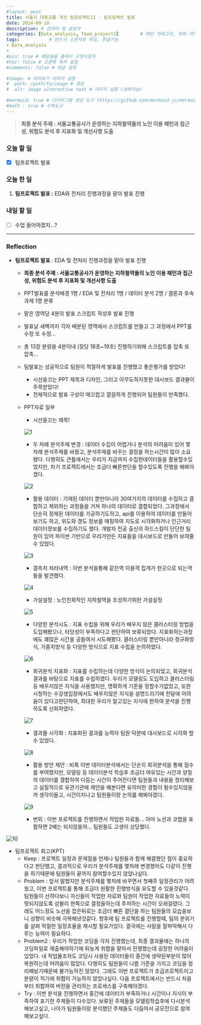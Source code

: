 ```yaml
---
#layout: post
title: 서울시 대중교통 개선 팀프로젝트11 - 팀프로젝트 발표
date: 2024-09-10
description: # 검색어 및 글요약
categories: [Data_analysis, Team_project1]        # 메인 카테고리, 하위 카테고리(생략가능)
tags:           # 반드시 소문자로 작성, 한글가능
- Data_analysis
- 
#pin: true # 해당글을 홈에서 고정시킬지
#toc: false # 오른쪽 목차 설정
#comments: false # 댓글 설정

#image: # 미리보기 이미지 설정
#  path: /path/to/image # 경로
#  alt: image alternative text # 이미지 설명 (생략가능)

#mermaid: true # 다이어그램 생성 도구 (https://github.com/mermaid-js/mermaid)
#math : true # 수학도구
---
```

> **최종 분석 주제 : 서울교통공사가 운영하는 지하철역들의 노인 이용 패턴과 접근성, 위험도 분석 후 지표화 및 개선사항 도출**  

### 오늘 할 일

- [x]  팀프로젝트 발표

### 오늘 한 일

1. **팀프로젝트 발표 :** EDA와 전처리 진행과정을 맡아 발표 진행

### 내일 할 일

- [ ]  수업 들어야겠지…?

---

### Reflection

- **팀프로젝트 발표** : EDA 및 전처리 진행과정을 맡아 발표 진행
    - **최종 분석 주제 : 서울교통공사가 운영하는 지하철역들의 노인 이용 패턴과 접근성, 위험도 분석 후 지표화 및 개선사항 도출**
    - PPT발표를 분석배경 1명 / EDA 및 전처리 1명 / 데이터 분석 2명 / 결론과 후속과제 1명 분류
    - 맡은 영역당 4분의 발표 스크립트 작성후 발표 진행
    - 발표날 새벽까지 각자 배분된 영역에서 스크립트를 만들고 그 과정에서 PPT를 수정 또 수정…
    - 총 13장 분량을 4분이내 (장당 18초~19초) 진행하기위해 스크립트를 압축 또 압축…
    - 팀발표는 성공적으로 팀원이 적절하게 발표를 진행했고 좋은평가를 받았다!
        - 시선을끄는 PPT 제목과 디자인, 그리고 아무도하지못한 대시보드 결과물이 주목받았다!
        - 전체적으로 발표 구성이 매끄럽고 깔끔하게 진행되어 팀원들이 만족했다.
    - PPT자료 일부
        - 시선을끄는 제목!
        
        ![1](/assets/img/team_project1/1-11/1.png)
        
        - 두 차례 분석주제 변경 : 데이터 수집이 어렵거나 분석의 어려움이 있어 몇차례 분석주제를 바꿨고, 분석주제를 바꾸는 결정을 하는시간이 많이 소요됐다. 다행히도 큰틀에서는 우리가 지금까지 수집한데이터들을 활용할수있었지만, 차기 프로젝트에서는 조금더 빠른판단을 할수있도록 진행을 해봐야겠다.
        
        ![2](/assets/img/team_project1/1-11/2.png)
        
        - 활용 데이터 : 기재된 데이터 뿐만아니라 30여가지의 데이터를 수집하고 결합하고 제외하는 과정들을 거쳐 하나의 데이터로 결합되었다. 그과정에서 단순히 정제된 데이터를 가공하기도하고, api를 이용하여 데이터를 만들어보기도 하고, 위도와 경도 정보를 매핑하여 지도로 시각화하거나 인근거리 데이터정보를 수집하기도 했다. 개발자 전공 출신의 하드스킬이 단단한 팀원이 있어 파이썬 기반으로 우리가만든 지표들을 대시보드로 만들어 보여줄 수 있었다.
        
        ![3](/assets/img/team_project1/1-11/3.png)
        
        - 결측치 처리내역 : 이번 분석을통해 같은역 이용객 집계가 한곳으로 되는역들을 발견했다.
        
        ![4](/assets/img/team_project1/1-11/4.png)
        
        - 가설설정 : 노인친화적인 지하철역을 조성하기위한 가설설정
        
        ![5](/assets/img/team_project1/1-11/5.png)
        
        - 다양한 분석시도 : 지표 수립을 위해 우리가 배우지 않은 클러스터링 방법을 도입해봤으나, 타당성이 부족하다고 판단하여 보류되었다. 지표화하는과정에도 꽤많은 시간을 공들여서 시도해봤다. 클러스터링 뿐만아니라 정규화방식, 가중치방식 등 다양한 방식으로 지표 수립을 논의하였다.
        
        ![6](/assets/img/team_project1/1-11/6.png)
        
        - 회귀분석 지표화 : 지표를 수립하는데 다양한 방식이 논의되었고, 회귀분석 결과를 바탕으로 지표를 수립하였다. 우리가 모델링도 도입하고 클러스터링 등 배우지않은 지식을 사용했지만, 명확하게 기준을 정할수가없었고, 또한 시청하는 수강생입장에서도 배우지않은 지식을 설명드리기에 전달에 어려움이 있다고판단하여, 최대한 우리가 알고있는 지식에 한하여 분석을 진행하도록 선회하였다.
        
        ![7](/assets/img/team_project1/1-11/7.png)
        
        - 결과물 시각화 : 지표화된 결과를 능력자 팀원 덕분에 대시보드로 시각화 할 수 있었다.
        
        ![8](/assets/img/team_project1/1-11/8.png)
        
        - 활용 방안 제안 : 비록 이번 데이터분석에서는 단순히 회귀분석을 통해 점수를 부여했지만, 모델링 등 데이터분석 학습후 조금더 여유있는 시간과 양질의 데이터를 결합하여 다듬는 시간이 주어진다면 팀원들과 내용을 정리해보고 실질적으로 유관기관에 제언을 해본다면 유의미한 경험이 될수있지않을까 생각이들고, 시간이지나고 팀원들이랑 논의를 해봐야겠다.
        
        ![9](/assets/img/team_project1/1-11/9.png)
        
        - 번외 : 이번 프로젝트를 진행하면서 작업한 자료들… 아마 노션과 코랩을 포함하면 2배는 되지않을까… 팀원들도 고생이 상당했다.

![10](/assets/img/team_project1/1-11/10.png)

- 팀프로젝트 회고(KPT)
    - Keep : 프로젝트 일정과 문제점을 언제나 팀원들과 함께 해결했던 점이 중요하다고 판단했고, 결과적으로 우리가 분석주제를 몇차례 변경했어도 다같이 진행을 하기때문에 팀원들이 끝까지 참여할수있지 않았나싶다.
    - Problem : 앞서 말했지만 분석주제를 몇차례 바꾸면서 첫째주 일정관리가 어려웠고, 이번 프로젝트를 통해 조금더 원활한 진행방식을 유도할 수 있을것같다. 팀원들이 선하다보니 자신들이 작업한 자료와 팀원이 작업한 자료들의 노력이 헛되지않도록 섣불리 한쪽으로 결정을하는데 주저하는 시간이 오래걸렸다. 그래도 어느정도 노선을 잡은뒤로는 조금더 빠른 결단을 하는 팀원들의 모습을보니 성향이 비슷해 극복해낸것같다. 향후에 팀 프로젝트를 진행할때, 팀의 분위기를 살펴 적절한 일정조율을 제시할 필요가있다. 결국에는 사람을 잘파악해서 다루는 능력이 필요하다.
    - Problem2 : 우리가 작업한 코딩을 각자 진행했는데, 최종 결과물에는 하나의 코딩파일로 제출해야하기에 뒤늦게 취합을 맡아서 진행했는데 굉장한 어려움이 있었다. 내 작업물조차도 코딩시 사용된 데이터들이 중간에 생략된부분이 많아 복원하는데 어려움이 많았다. 다행히도 팀원들이 나름 기준을 가지고 코딩을 정리해놨기때문에 불가능하진 않았다. 그래도 이번 프로젝트가 초급프로젝트이고 분량이 적기에 취합이 가능하지 않았나싶다. 다음 프로젝트에서는 반드시 처음부터 취합하여 버전을 관리하는 프로세스를 구축해야겠다.
    - Try : 이번 분석을 진행하면서 중간에 데이터가 부족하거나 시간이나 지식이 부족하여 포기한 주제들이 다수있다. 보류된 주제들을 모델링학습후에 다시분석해보고싶고, 나아가 팀원들이랑 분석했던 주제들도 다듬어서 공모전으로 참여해보고싶다.